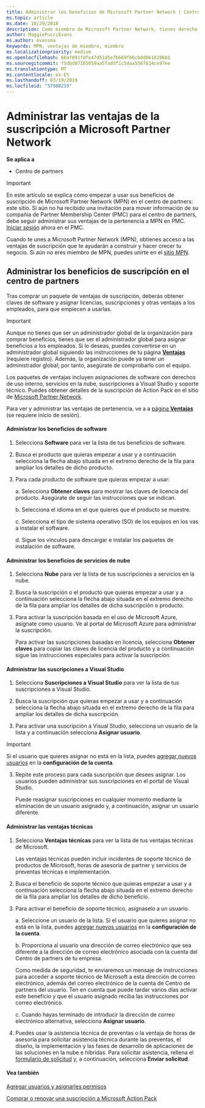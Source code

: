```yaml
---
title: Administrar los beneficios de Microsoft Partner Network | Centro de partners
ms.topic: article
ms.date: 10/29/2018
description: Como miembro de Microsoft Partner Network, tienes derecho a comprar determinadas ventajas de suscripción. Explica cómo activar y administrar sus ventajas de suscripción en el centro de partners.
author: MaggiePucciEvans
ms.author: evansma
keywords: MPN, ventajas de miembro, miembro
ms.localizationpriority: medium
ms.openlocfilehash: 60af091fdfe47d51d5e7b669f66cb8d0610286bb
ms.sourcegitcommit: f5dbd07185059aa5faddf1c5daa556f634ce97ee
ms.translationtype: MT
ms.contentlocale: es-ES
ms.lasthandoff: 03/19/2019
ms.locfileid: "57988219"
---
```

# <a name="manage-your-microsoft-partner-network-membership-benefits"></a>Administrar las ventajas de la suscripción a Microsoft Partner Network

**Se aplica a**

-  Centro de partners

>[!IMPORTANT]
>En este artículo se explica cómo empezar a usar sus beneficios de suscripción de Microsoft Partner Network (MPN) en el centro de partners: este sitio. Si aún no ha recibido una invitación para mover información de su compañía de Partner Membership Center (PMC) para el centro de partners, debe seguir administrar sus ventajas de la pertenencia a MPN en PMC. [Iniciar sesión](https://partner.microsoft.com/_login?authType=OpenIdConnect) ahora en el PMC.   

Cuando te unes a Microsoft Partner Network (MPN), obtienes acceso a las ventajas de suscripción que te ayudarán a construir y hacer crecer tu negocio. Si aún no eres miembro de MPN, puedes unirte en el [sitio MPN](https://partner.microsoft.com/membership).


## <a name="manage-your-membership-benefits-in-the-partner-center"></a>Administrar los beneficios de suscripción en el centro de partners

Tras comprar un paquete de ventajas de suscripción, deberás obtener claves de software y asignar licencias, suscripciones y otras ventajas a los empleados, para que empiecen a usarlas. 

>[!IMPORTANT]
>Aunque no tienes que ser un administrador global de la organización para comprar beneficios, tienes que ser el administrador global para asignar beneficios a los empleados.  Si lo deseas, puedes convertirse en un administrador global siguiendo las instrucciones de tu página [**Ventajas**](https://partnercenter.microsoft.com/pcv/partnership/benefits) (requiere registro). Además, la organización puede ya tener un administrador global; por tanto, asegúrate de comprobarlo con el equipo.

Los paquetes de ventajas incluyen asignaciones de software con derechos de uso interno, servicios en la nube, suscripciones a Visual Studio y soporte técnico. Puedes obtener detalles de la suscripción de Action Pack en el sitio de [Microsoft Partner Network](https://partner.microsoft.com/membership/internal-use-software).  

Para ver y administrar las ventajas de pertenencia, ve a a [página **Ventajas**](https://partnercenter.microsoft.com/pcv/partnership/benefits) (se requiere inicio de sesión).

#### <a name="manage-software-benefits"></a>Administrar los beneficios de software

1.  Selecciona **Software** para ver la lista de tus beneficios de software. 

2.  Busca el producto que quieras empezar a usar y a continuación selecciona la flecha abajo situada en el extremo derecho de la fila para ampliar los detalles de dicho producto. 

3. Para cada producto de software que quieras empezar a usar:

    a. Selecciona **Obtener claves** para mostrar las claves de licencia del producto. Asegúrate de seguir las instrucciones que se indican.

    b. Selecciona el idioma en el que quieres que el producto se muestre.

    c. Selecciona el tipo de sistema operativo (SO) de los equipos en los vas a instalar el software.

    d. Sigue los vínculos para descargar e instalar los paquetes de instalación de software.


#### <a name="manage-cloud-services-benefits"></a>Administrar los beneficios de servicios de nube

1. Selecciona **Nube** para ver la lista de tus suscripciones a servicios en la nube.

2. Busca la suscripción o el producto que quieras empezar a usar y a continuación selecciona la flecha abajo situada en el extremo derecho de la fila para ampliar los detalles de dicha suscripción o producto. 

3. Para activar la suscripción basada en el uso de Microsoft Azure, asígnate como usuario. Ve al portal de Microsoft Azure para administrar la suscripción.

    Para activar las suscripciones basadas en licencia, selecciona **Obtener claves** para copiar las claves de licencia del producto y a continuación sigue las instrucciones especiales para activar la suscripción.  


#### <a name="manage-visual-studio-subscriptions"></a>Administrar las suscripciones a Visual Studio

1. Selecciona **Suscripciones a Visual Studio** para ver la lista de tus suscripciones a Visual Studio. 

2. Busca la suscripción que quieras empezar a usar y a continuación selecciona la flecha abajo situada en el extremo derecho de la fila para ampliar los detalles de dicha suscripción. 

3. Para activar una suscripción a Visual Studio, selecciona un usuario de la lista y a continuación selecciona **Asignar usuario**. 

> [!IMPORTANT]  
> Si el usuario que quieres asignar no está en la lista, puedes [agregar nuevos usuarios](create-user-accounts-and-set-permissions.md) en la **configuración de la cuenta**.

3. Repite este proceso para cada suscripción que desees asignar. Los usuarios pueden administrar sus suscripciones en el portal de Visual Studio. 

    Puede reasignar suscripciones en cualquier momento mediante la eliminación de un usuario asignado y, a continuación, asignar un usuario diferente. 

#### <a name="manage-technical-benefits"></a>Administrar las ventajas técnicas

1. Selecciona **Ventajas técnicas** para ver la lista de tus ventajas técnicas de Microsoft.

    Las ventajas técnicas pueden incluir incidentes de soporte técnico de productos de Microsoft, horas de asesoría de partner y servicios de preventas técnicas e implementación.   

2. Busca el beneficio de soporte técnico que quieras empezar a usar y a continuación selecciona la flecha abajo situada en el extremo derecho de la fila para ampliar los detalles de dicho beneficio. 

3. Para activar el beneficio de soporte técnico, asígnaselo a un usuario. 
   
    a.  Seleccione un usuario de la lista. Si el usuario que quieres asignar no está en la lista, puedes [agregar nuevos usuarios](create-user-accounts-and-set-permissions.md) en la **configuración de la cuenta**.

    b.  Proporciona al usuario una dirección de correo electrónico que sea diferente a la dirección de correo electrónico asociada con la cuenta del Centro de partners de tu empresa. 
    
    Como medida de seguridad, te enviaremos un mensaje de instrucciones para acceder a soporte técnico de Microsoft a esta dirección de correo electrónico, además del correo electrónico de la cuenta de Centro de partners del usuario. Ten en cuenta que puede tardar varios días activar este beneficio y que el usuario asignado reciba las instrucciones por correo electrónico.    
    
    c.  Cuando hayas terminado de introducir la dirección de correo electrónico alternativa, selecciona **Asignar usuario**. 

4. Puedes usar la asistencia técnica de preventas o la ventaja de horas de asesoría para solicitar asistencia técnica durante las preventas, el diseño, la implementación y las fases de desarrollo de aplicaciones de las soluciones en la nube e híbridas. Para solicitar asistencia, rellena el [formulario de solicitud](https://partnercenter.microsoft.com/pcv/partnership/benefits/createadvisoryhoursservicerequest
) y, a continuación, selecciona **Enviar solicitud**.


#### <a name="see-also"></a>Vea también

[Agregar usuarios y asignarles permisos](create-user-accounts-and-set-permissions.md)

[Comprar o renovar una suscripción a Microsoft Action Pack](mpn-get-action-pack.md)


